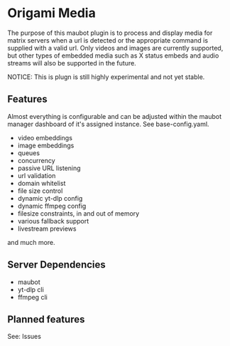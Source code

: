 # Origami Media

The purpose of this maubot plugin is to process and display media for matrix servers when a url is detected or the appropriate command is supplied with a valid url.
Only videos and images are currently supported, but other types of embedded media such as X status embeds and audio streams will also be supported in the future.

NOTICE: This is plugn is still highly experimental and not yet stable.

## Features

Almost everything is configurable and can be adjusted within the maubot manager dashboard of it's assigned instance.
See base-config.yaml.

- video embeddings
- image embeddings
- queues
- concurrency
- passive URL listening
- url validation
- domain whitelist
- file size control
- dynamic yt-dlp config
- dynamic ffmpeg config
- filesize constraints, in and out of memory
- various fallback support
- livestream previews

and much more.

## Server Dependencies

- maubot
- yt-dlp cli
- ffmpeg cli

## Planned features

See: Issues

